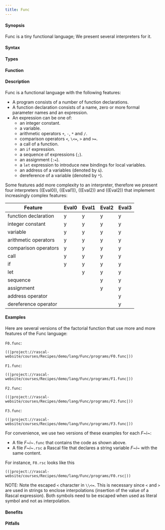 ```yaml
---
title: Func
---
```


#### Synopsis

Func is a tiny functional language; We present several interpreters for it.

#### Syntax

#### Types

#### Function

#### Description

Func is a functional language with the following features:

* A program consists of a number of function declarations.
* A function declaration consists of a name, zero or more formal parameter names and an expression.
* An expression can be one of:
  * an integer constant.
  * a variable.
  * arithmetic operators `+`, `-`, `*` and `/`.
  * comparison operators `<`, `\<=`, `>` and `>=`.
  * a call of a function.
  * an `if` expression.
  * a sequence of expressions (`;`).
  * an assignment (`:=`).
  * a `let` expression to introduce new bindings for local variables.
  * an address of a variables (denoted by `&`).
  * dereference of a variable (denoted by `*`).


Some features add more complexity to an interpreter, therefore
we present four interpreters ((Eval0)), ((Eval1)), ((Eval2)) and ((Eval2))
that implement increasingly complex features:


| Feature              | Eval0 | Eval1 | Eval2 | Eval3 |
| --- | --- | --- | --- | --- |
| function declaration | y     | y     | y     | y |
| integer constant     | y     | y     | y     | y |
| variable             | y     | y     | y     | y |
| arithmetic operators | y     | y     | y     | y |
| comparison operators | y     | y     | y     | y |
| call                 | y     | y     | y     | y |
| if                   | y     | y     | y     | y |
| let                  |       | y     | y     | y |
| sequence             |       |       | y     | y |
| assignment           |       |       | y     | y |
| address operator     |       |       |       | y |
| dereference operator |       |       |       | y |


#### Examples

Here are several versions of the factorial function
that use more and more features of the Func language:

`F0.func`:
```rascal
((|project://rascal-website/courses/Recipes/demo/lang/Func/programs/F0.func|))
```

`F1.func`:
```rascal
((|project://rascal-website/courses/Recipes/demo/lang/Func/programs/F1.func|))
```

`F2.func`:
```rascal
((|project://rascal-website/courses/Recipes/demo/lang/Func/programs/F2.func|))
```

`F3.func`:
```rascal
((|project://rascal-website/courses/Recipes/demo/lang/Func/programs/F3.func|))
```

                
For convenience, we use two versions of these examples for each _F_~i~:

*  A file _F~i~_`.func` that contains the code as shown above.
*  A file _F~i~_`.rsc` a Rascal file that declares a string variable _F~i~_ with the same content.


For instance, `F0.rsc` looks like this 
```rascal
((|project://rascal-website/courses/Recipes/demo/lang/Func/programs/F0.rsc|))
```

NOTE: Note the escaped `<` character in `\\<=`. This is necessary since `<` and `>` are used
in strings to enclose interpolations (insertion of the value of a Rascal expression).
Both symbols need to be escaped when used as literal symbol and not as interpolation.
                
#### Benefits

#### Pitfalls

